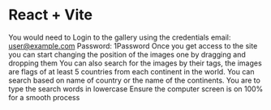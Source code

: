 # React + Vite

You would need to Login to the gallery using the credentials  email: user@example.com  Password: 1Password
Once you get access to the site you can start changing the position of the images one by dragging and dropping them
You can also search for the images by their tags, the images are flags of at least 5 countries from each continent in the world. You can search based on name of country or the name of the continents. You are to type the search words in lowercase 
Ensure the computer screen is on 100% for a smooth process
